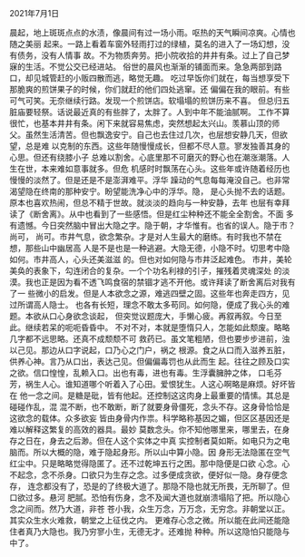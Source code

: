 
2021年7月1日

晨起，地上斑斑点点的水渍，像晨间有过一场小雨。呕热的天气瞬间凉爽。心情也随之美丽
起来。一路上看着车窗外轻雨打过的绿植，莫名的进入了一场幻想，没有债务，没有人情事
故。不为物质奔劳。把小院收拾的井井有条。过上了自己梦寐的生活。不觉公交已经进站。
俗世的晨风也渐渐的铺面而来。急急两部到路口，却见城管赶的小贩四散而逃，略觉无趣。
吃过早饭你们就在，每当想享受下那脆爽的煎饼果子的时候，你们就赶的他们四处逃窜。还
偏偏在我的眼前。有些可气可笑。无奈继续行路。发现一个煎饼店。软塌塌的煎饼历来不喜。
但总归五脏庙要轻祭。话说最近真的有些胖了，太胖了。人到中年不能油腻啊。
    工作不算很忙，也基本井井有条。闲下来就容易焦虑，突然想起太兴山。羡慕山顶的师
父。虽然生活清苦。但也飘逸安宁。自己也去住过几次，也层想安静几天，但欲望，总是难
以克制的东西。这些年随慢慢成长，但都不尽人意。寥发独善其身的心思。但还有绕膝小子
总难以割舍。心底里那不可磨灭的野心也在潮涨潮落。人生在世，本来难如意事就多。但危
机感时时飘荡在心头。这些年或许随着经历也慢慢的淡然了。但是还是不是澎湃难平。浮华
躁动的气息每每淹没自己。也非常渴望隐在终南的那种安宁。盼望能洗净心中的浮华。隐，
是心头抛不去的话题。原本也喜欢热闹，但总不精于世故。就淡淡的趋向与一种安静，去年
也层有幸拜读了《断舍离》。从中也看到了一些感悟。但是红尘种种还不能全全割舍。不面
多有遗憾。今日突然脑中冒出大隐之字。隐于朝，才华惟有。也省的误人。隐于市？尚可，
尚可。市井气息，欲念繁杂。才是对人生最大的磨练。有时我也不禁在想，那些山中幽居高
人是不是也是一种逃避。大隐无德，小隐不时。切思考中隐如何。市井高人，心头还美滋滋
的。但也对如何隐与市井泛起难色。
    市井，美轮美奂的表象下，勾连闭合的复杂。一个个功名利禄的引子，摧残着灵魂深处
的淡漠。我也正是因为看不透飞鸣食宿的禁锢才逃不开他。或许拜读了断舍离后对我有了一
些微小的启发。但是人本欲念之源，难逃四壁之固。这些年也奔走四方，见过所谓高人隐士。
也各有长短，理念不敢太多苟同。如何隐，便成了我心头的难题。本欲从口心身欲念谈起，
但突觉议题庞大，手懒心疲。再叙再叙。今日至此。继续若呆的呃呃昏昏中。
    不对不对，本就是堕惰只人，怎能如此颓废。略略几字都不远思略。还真不成颓颓不可
救药已。虽文笔粗陋，但也要步步进前，浊以己见。那边从口字说起，口乃心之门户，祸之
根源。食之从口而入滋养五脏，供养心神。言乃从口出，表达己见。但偏偏毒罚也从此而生
起。往往之顾及口实之欲。信口惶惶，乱赖入口。出也有毒，进也有毒。生浮囊臃肿之体，
口毛芬芳，祸生人心。谁知道哪个听着入了心田。爱恨犹生。人这心啊略是麻烦。好坏皆在
他一念之间。是糖是砒，皆有他起。还控制这这肉身上最重要的情愫。其总是碰碰作乱，混
混不断，也不敢断，断了就要身骨僵死，念头不存。这身骨恰恰是这欲念的载体。众多欲妄
皆由身骨内作祟。科学略称基因之媚，但区区基因还是难以解释这繁复的高效的器具。最妙
莫数念头。你不知他哪里来，哪里去，在身存之日在，身去之后渺。但在人这个实体之中真
实控制者莫如斯。如电只为之电脑而。所以大概的隐，难于隐起身形。所以山中算小隐。因
身形无法隐匿在空气红尘中。只是略略觉得隐匿了。还不过乾坤五行之困。那中隐便是口欲
心念。心不起念，念不杀身。口欲只为生存之念。过多便成贪欲，便好似一隐。身存便念存，
连念都没有了，恐是的了终极大道了。那隐不隐也就无所畏，无所聊了。但口欲过多。悬河
肥腻。恐怕有伤身，念不及闻大道也就崩溃塌陷了把。所以隐心念之间而。然乃大道，非苍
苍小我，众生万念，万万念，无穷念。非朝堂以正。其实众生水火难救，朝堂之上征伐之内。
更难存心念之微。所以能在此间还能隐住者真乃大隐也。我乃穷寥小生，无德无才。还难抛
种种。所以这隐怕只能隐与中了。
